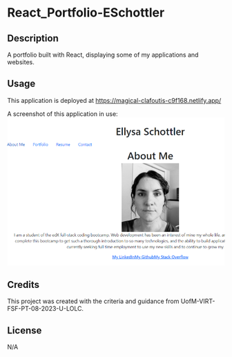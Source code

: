 # React_Portfolio-ESchottler

## Description

A portfolio built with React, displaying some of my applications and websites.


## Usage

This application is deployed at https://magical-clafoutis-c9f168.netlify.app/

A screenshot of this application in use: ![Screenshot](./src/assets/React-Portfolio.png)

## Credits

This project was created with the criteria and guidance from UofM-VIRT-FSF-PT-08-2023-U-LOLC.


## License
N/A

